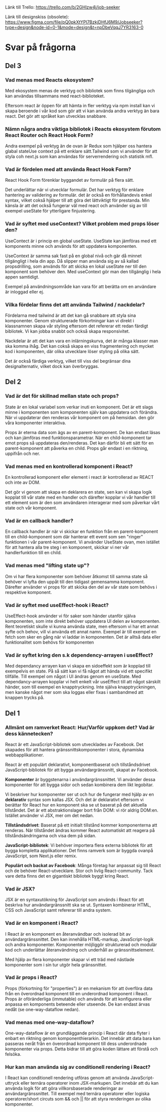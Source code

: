 Länk till Trello:
https://trello.com/b/2GHlzw4j/job-seeker

Länk till designskiss (obsolete):
https://www.figma.com/file/pQ0pkXtYPl7BzkjDHfJ6M9/Jobseeker?type=design&node-id=0-1&mode=design&t=npDbeVqqJ7YR3163-0

# Svar på frågorna

## Del 3

### Vad menas med Reacts ekosystem?

Med ekosystem menas de verktyg och bibliotek som finns tilgängliga och kan användas tillsammans med react-biblioteket.

Eftersom react är öppen för att hämta in fler verktyg via npm install kan vi skapa beroende i vår kod som gör att vi kan använda andra verktyg än bara react. Det gör att språket kan utvecklas snabbare.

### Nämn några andra viktiga bibliotek i Reacts ekosystem förutom React Router och React Hook Form?

Andra exempel på verktyg än de ovan är Redux som hjälper oss hantera glabal stateUse context på ett enklare sätt.Tailwind som vi använder för att styla coh next.js som kan användas för serverrendering och statistik mfl.

### Vad är fördelen med att använda React Hook Form?

React Hook Form förenklar byggandet av formulär på flera sätt.

Det underlättar när vi utvecklar formulär. Det har verktyg för enklare hantering av validering av formulär. det är också en förhållandevis enkel syntax, vilket cokså hjälper till att göra det lättviktigt för prestanda. Min känsla är att det också fungerar väl med react och använder sig av till exempel useState för ytterligare finjustering.

### Vad är syftet med useContext? Vilket problem med props löser den?

UseContect är i princip en global useState. UseState kan jämföras med ett komponents minne och används för att uppdatera komponenten.

UseContext är samma sak fast på en global nivå och gär då minnet tillgängligt i hela din app. Då slipper man använda sig av så kallad propsdrilling, som används för att skicka en lokal useState ner till den komponent som behöver den. Med useContext gör man den tillgänglig i hela appen samtidigt.

Exempel på användningsområde kan vara för att berätta om en användare är inloggad eller ej.

### Vilka fördelar finns det att använda Tailwind / nackdelar?

Fördelarna med tailwind är att det kan gå snabbare att styla sina komponenter. Genom strukturerade förkortningar kan vi direkt i klassnamnen skapa vår styling eftersom det refererar ett redan färdigt bibliotek. Vi kan jobba snabbt och också skapa responsivitet.

Nackdelar är att det kan vara en inlärningskurva, det är många klasser man ska komma ihåg. Det kan cokså skapa en viss fragmentering och mycket kod i komponenten, där olika utvecklare löser styling på olika sätt.

Det är också färdiga verktyg, vilket till viss del begränsar dina designalternativ, vilket dock kan överbryggas.

## Del 2

### Vad är det för skillnad mellan state och props?

State är en lokal variabel som verkar inuti en komponent. Det är ett slags minne i komponenten som komponenten själv kan uppdatera och förändra. När vi uppdaterar den renderas vår komponent om på hemsidan. den gör våra komponenter interaktiva.

Props är eterna data som ägs av en parent-komponent. De kan endast läsas och kan jämföras med funktionsparametrar. När en child-komponent tar emot props så uppdateras den/renderas. Det kan därför bli ett sätt för en parent-komponent att påverka en child. Props går endast i en riktning, uppifrån och ner.

### Vad menas med en kontrollerad komponent i React?

En kontrollerad komponent eller element i react är kontrollerad av REACT och inte av DOM.

Det gör vi genom att skapa en deklarera en state, sen kan vi skapa logik kopplat till vår state med en handler och därefter kopplar vi vår handler till ett element som är den som användaren interagerar med som påverkar vårt state och vår komponent.

### Vad är en callback handler?

En callback handler är när vi skickar en funktion från en parent-komponent till en child-komponent som där hanterar ett event som sen "ringer" funktionen i vår parent-komponent. Vi använder UseState ovan, men istället för att hantera alla tre steg i en komponent, skickar vi ner vår handlerfunktion till en child.

### Vad menas med "lifting state up"?

Om vi har flera komponenter som behöver åtkomst till samma state så behöver vi lyfta den uppåt till den tidigast gemensamma komponent. Därefter använder vi props för att skicka den del av vår state som behövs i respektive komponent.

### Vad är syftet med useEffect-hook i React?

UseEffect-hook använder vi för saker som händer utanför själva komponenten, som inte direkt behöver uppdatera UI delen av komponenten. Rent teoretiskt skulle vi kunna använda state, men eftersom vi har ett annat syfte och behov, vill vi använda ett annat namn. Exempel är till exempel en fetch som sker en gång när vi laddar in komponenten. Det är alltså data eller funktionalitet som behövs för komponenten

### Vad är syftet kring den s.k dependency-arrayen i useEffect?

Med dependancy arrayen kan vi skapa en sidoeffekt som är kopplad till exempelvis en state. På så sätt kan vi få något att hända vid ett specifikt tillfälle. Till exempel om något i UI ändras genom en useState. Med dependancy-arrayen kopplar vi helt enkelt vår useEffect till att något särskilt händer, som till exempel en knapptryckning. Inte själva knapptryckningen, men kanske något mer som ska loggas eller fixas i sambandmed att knappen trycks på.

## Del 1

### Allmänt om ramverket React: Hur/Varför uppkom det? Vad är dess kännetecken?

React är ett JavaScript-bibliotek som utvecklades av Facebook. Det skapades för att hantera gränssnittskomponenter i stora, dynamiska webbapplikationer.

React är ett populärt deklarativt, komponentbaserat och tillståndsdrivet JavaScript-bibliotek för att bygga användargränssnitt, skapat av Facebook.

**Komponenter** är byggstenarna i användargränssnittet. Vi använder dessa komponenter för att bygga sidor och sedan kombinera dem likt legobitar.

Vi beskriver hur komponenter ser ut och hur de fungerar med hjälp av en **deklarativ** syntax som kallas JSX. Och det är deklarativt eftersom vi berättar för React hur en komponent ska se ut baserat på det aktuella tillståndet. Det är ett abstraktionslager bort från DOM: vi rör aldrig DOM:en. Istället använder vi JSX, mer om det nedan.

**Tillståndsdrivet**: Baserat på ett initialt tillstånd kommer komponenterna att renderas. När tillståndet ändras kommer React automatiskt att reagera på tillståndsändringarna och visa dem på sidan.

**JavaScript-bibliotek**: Vi behöver importera flera externa bibliotek för att bygga kompletta applikationer. Det finns ramverk som är byggda ovanpå JavaScript, som Next.js eller remix.

**Populärt och backat av Facebook**: Många företag har anpassat sig till React och de behöver React-utvecklare. Stor och livlig React-community. Tack vare detta finns det en gigantiskt bibliotek byggt kring React.

### Vad är JSX?

JSX är en syntaxutökning för JavaScript som används i React för att beskriva hur användargränssnitt ska se ut. Syntaxen kombinerar HTML, CSS och JavaScript samt refererar till andra system.

### Vad är en komponent i React?

I React är en komponent en återanvändbar och isolerad bit av användargränssnittet. Den kan innehålla HTML-markup, JavaScript-logik och andra komponenter. Komponenter möjliggör strukturerad och modulär kod och underlättar återanvändning och underhåll av gränssnittselement.

Med hjälp av flera komponenter skapar vi ett träd med nästlade komponenter som i sin tur utgör hela gränssnittet.

### Vad är props i React?

Props (förkortning för "properties") är en mekanism för att överföra data från en överordnad komponent till en underordnad komponent i React. Props är oföränderliga (immutable) och används för att konfigurera eller anpassa en komponents beteende eller utseende. De kan endast ärvas nedåt (se one-way-dataflow nedan).

### Vad menas med one-way-dataflow?

One-way-dataflow är en grundläggande princip i React där data flyter i enbart en riktning genom komponenthierarkin. Det innebär att data bara kan passeras neråt från en överordnad komponent till dess underordnade komponenter via props. Detta bidrar till att göra koden lättare att förstå och felsöka.

### Hur kan man använda sig av conditionell rendering i React?

I React kan conditionell rendering utföras genom att använda JavaScript-uttryck eller ternära operatorer inom JSX-markupen. Det innebär att du kan använda logik för att göra villkorsbaserade renderingar av användargränssnittet. Till exempel med ternära operatorer eller logiska operatorer/short circuts som && och || för att styra renderingen av olika komponenter.
